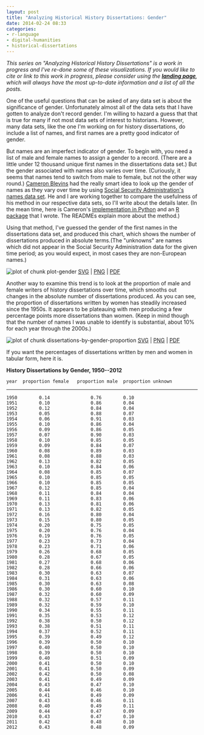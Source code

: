 ```yaml
---
layout: post
title: "Analyzing Historical History Dissertations: Gender"
date: 2014-02-24 08:33
categories: 
- r-language
- digital-humanities
- historical-dissertations
---
```


*This series on "Analyzing Historical History Dissertations" is a work
in progress and I've re-done some of these visualizations. If you would
like to cite or link to this work in progress, please consider using the
**[landing page][]**, which will always have the most up-to-date
information and a list of all the posts.*

  [landing page]: http://lincolnmullen.com/research/history-dissertations/

One of the useful questions that can be asked of any data set is about
the significance of gender. Unfortunately almost all of the data sets
that I have gotten to analyze don't record gender. I'm willing to hazard
a guess that that is true for many if not most data sets of interest to
historians. However, many data sets, like the one I'm working on for
history dissertations, do include a list of names, and first names are a
pretty good indicator of gender.

But names are an imperfect indicator of gender. To begin with, you need
a list of male and female names to assign a gender to a record. (There
are a little under 12 thousand unique first names in the dissertations
data set.) But the gender associated with names also varies over time.
(Curiously, it seems that names tend to switch from male to female, but
not the other way round.) [Cameron Blevins][] had the really smart idea
to look up the gender of names as they vary over time by using [Social
Security Administration's names data set][]. He and I are working
together to compare the usefulness of his method in our respective data
sets, so I'll write about the details later. (In the mean time, here is
Cameron's [implementation in Python][] and an [R package][] that I
wrote. The READMEs explain more about the method.)

Using that method, I've guessed the gender of the first names in the
dissertations data set, and produced this chart, which shows the number
of dissertations produced in absolute terms.(The "unknowns" are names
which did not appear in the Social Security Administration data for the
given time period; as you would expect, in most cases they are
non-European names.)

<div class="figure">

![plot of chunk plot-gender][] [SVG][plot of chunk plot-gender] |
[PNG][] | [PDF][]

</div>

Another way to examine this trend is to look at the proportion of male
and female writers of history dissertations over time, which smooths out
changes in the absolute number of dissertations produced. As you can
see, the proportion of dissertations written by women has steadily
increased since the 1950s. It appears to be plateauing with men
producing a few percentage points more dissertations than women. (Keep
in mind though that the number of names I was unable to identify is
substantial, about 10% for each year through the 2000s.)

<div class="figure">

![plot of chunk dissertations-by-gender-proportion][] [SVG][plot of
chunk dissertations-by-gender-proportion] | [PNG][1] | [PDF][2]

</div>

If you want the percentages of dissertations written by men and women in
tabular form, here it is. 

**History Dissertations by Gender, 1950--2012**

    year  proportion female   proportion male  proportion unknown
  ------ ------------------- ----------------- --------------------
    1950        0.14               0.76        0.10
    1951        0.10               0.86        0.04
    1952        0.12               0.84        0.04
    1953        0.05               0.88        0.07
    1954        0.06               0.91        0.03
    1955        0.10               0.86        0.04
    1956        0.09               0.86        0.05
    1957        0.07               0.90        0.03
    1958        0.10               0.85        0.05
    1959        0.09               0.84        0.07
    1960        0.08               0.89        0.03
    1961        0.08               0.88        0.03
    1962        0.13               0.82        0.05
    1963        0.10               0.84        0.06
    1964        0.08               0.85        0.07
    1965        0.10               0.85        0.05
    1966        0.10               0.85        0.05
    1967        0.12               0.85        0.04
    1968        0.11               0.84        0.04
    1969        0.11               0.83        0.06
    1970        0.13               0.81        0.06
    1971        0.13               0.82        0.05
    1972        0.16               0.80        0.04
    1973        0.15               0.80        0.05
    1974        0.20               0.75        0.05
    1975        0.20               0.76        0.04
    1976        0.19               0.76        0.05
    1977        0.23               0.73        0.04
    1978        0.23               0.71        0.06
    1979        0.26               0.68        0.05
    1980        0.28               0.67        0.05
    1981        0.27               0.68        0.06
    1982        0.28               0.66        0.06
    1983        0.30               0.63        0.07
    1984        0.31               0.63        0.06
    1985        0.30               0.63        0.08
    1986        0.30               0.60        0.10
    1987        0.32               0.60        0.09
    1988        0.32               0.57        0.11
    1989        0.32               0.59        0.10
    1990        0.34               0.55        0.11
    1991        0.35               0.53        0.12
    1992        0.38               0.50        0.12
    1993        0.38               0.51        0.11
    1994        0.37               0.52        0.11
    1995        0.39               0.49        0.12
    1996        0.39               0.50        0.10
    1997        0.40               0.50        0.10
    1998        0.39               0.50        0.10
    1999        0.40               0.51        0.09
    2000        0.41               0.50        0.10
    2001        0.41               0.50        0.09
    2002        0.42               0.50        0.08
    2003        0.41               0.49        0.09
    2004        0.43               0.47        0.10
    2005        0.44               0.46        0.10
    2006        0.41               0.49        0.09
    2007        0.43               0.46        0.11
    2008        0.40               0.49        0.11
    2009        0.44               0.47        0.09
    2010        0.43               0.47        0.10
    2011        0.42               0.48        0.10
    2012        0.43               0.48        0.09

  [Cameron Blevins]: http://www.cameronblevins.org/
  [Social Security Administration's names data set]: http://catalog.data.gov/dataset/baby-names-from-social-security-card-applications-national-level-data
  [implementation in Python]: https://github.com/cblevins/Gender-ID-By-Time
  [R package]: https://github.com/lmullen/gender
  [plot of chunk plot-gender]: /downloads/historical-dissertations/plot-gender.svg
  [PNG]: /downloads/historical-dissertations/plot-gender.png
  [PDF]: /downloads/historical-dissertations/plot-gender.pdf
  [plot of chunk dissertations-by-gender-proportion]: /downloads/historical-dissertations/dissertations-by-gender-proportion.svg
  [1]: /downloads/historical-dissertations/dissertations-by-gender-proportion.png
  [2]: /downloads/historical-dissertations/dissertations-by-gender-proportion.pdf
